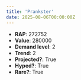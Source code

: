 ```yaml
---
title: 'Prankster'
date: 2025-08-06T00:00:00Z
---
```

- **RAP**: 272752
- **Value**: 280000
- **Demand level**: 2
- **Trend**: 2
- **Projected?**: True
- **Hyped?**: True
- **Rare?**: True
